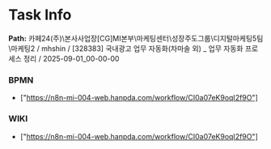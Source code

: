 # Task Info

**Path:** 카페24(주)\본사사업장\[CG]MI본부\마케팅센터\성장주도그룹\디지털마케팅5팀\마케팅2 / mhshin / [328383] 국내광고 업무 자동화(차마솔 외) _ 업무 자동화 프로세스 정리 / 2025-09-01_00-00-00

### BPMN
- ["https://n8n-mi-004-web.hanpda.com/workflow/CI0a07eK9oqI2f9O"]

### WIKI
- ["https://n8n-mi-004-web.hanpda.com/workflow/CI0a07eK9oqI2f9O"]

